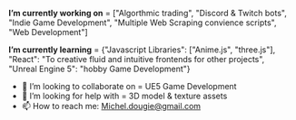 **I’m currently working on** = ["Algorthmic trading", "Discord & Twitch bots", "Indie Game Development", "Multiple Web Scraping convience scripts", "Web Development"]

**I’m currently learning** = {"Javascript Libraries": ["Anime.js", "three.js"], "React": "To creative fluid and intuitive frontends for other projects", "Unreal Engine 5": "hobby Game Development"}


- 👯 I’m looking to collaborate on =  UE5 Game Development
- 🤔 I’m looking for help with     =  3D model & texture assets
- 📫 How to reach me:                 Michel.dougie@gmail.com

